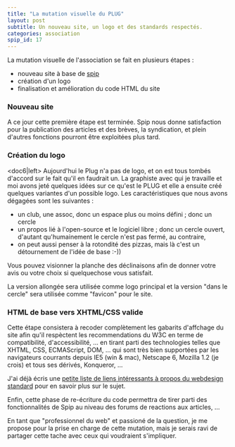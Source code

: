 ```yaml
---
title: "La mutation visuelle du PLUG"
layout: post
subtitle: Un nouveau site, un logo et des standards respectés.
categories: association
spip_id: 17
---
```

La mutation visuelle de l'association se fait en plusieurs étapes :
- nouveau site à base de [spip](http://www.spip.org/)
- création d'un logo
- finalisation et amélioration du code HTML du site

### Nouveau site ###
A ce jour cette première étape est terminée. Spip nous donne satisfaction pour la publication des articles et des brèves, la syndication, et plein d'autres fonctions pourront être exploitées plus tard.

### Création du logo ###
<doc6|left>
Aujourd'hui le Plug n'a pas de logo, et on est tous tombés d'accord sur le fait qu'il en faudrait un. La graphiste avec qui je travaille et moi avons jeté quelques idées sur ce qu'est le PLUG et elle a ensuite créé quelques variantes d'un possible logo.
Les caractéristiques que nous avons dégagées sont les suivantes :
- un club, une assoc, donc un espace plus ou moins défini ; donc un cercle
- un propos lié à l'open-source et le logiciel libre ; donc un cercle ouvert, d'autant qu'humainement le cercle n'est pas fermé, au contraire,
- on peut aussi penser à la rotondité des pizzas, mais là c'est un détournement de l'idée de base :-))

Vous pouvez visionner la planche des déclinaisons afin de donner  votre avis ou votre choix si quelquechose vous satisfait.

La version allongée sera utilisée comme logo principal et la version "dans le cercle" sera utilisée comme "favicon" pour le site.

### HTML de base vers XHTML/CSS valide ###
Cette étape consistera à recoder complètement les gabarits d'affchage du site afin qu'il respèctent les recommendations du W3C en terme de compatibilité, d'accessibilité, ... en tirant parti des technologies telles que XHTML, CSS, ECMAScript, DOM, ... qui sont très bien supportées par les navigateurs courrants depuis IE5 (win & mac), Netscape 6, Mozilla 1.2 (je crois) et tous ses dérivés, Konqueror, ...

J'ai déjà écris une [petite liste de liens intéressants à propos du webdesign standard](art10) pour en savoir plus sur le sujet.

Enfin, cette phase de re-écriture du code permettra de tirer parti des fonctionnalités de Spip au niveau des forums de reactions aux articles, ...

En tant que "professionnel du web" et passioné de la question, je me propose pour la prise en charge de cette mutation, mais je serais ravi de partager cette tache avec ceux qui voudraient s'impliquer.